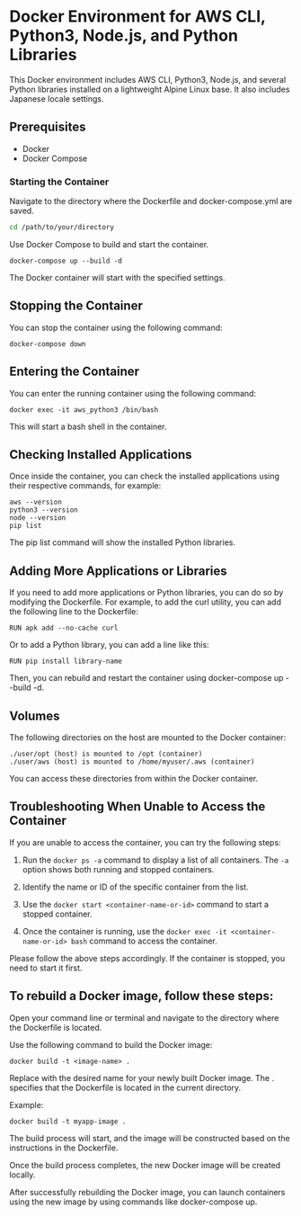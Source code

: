 # Docker Environment for AWS CLI, Python3, Node.js, and Python Libraries

This Docker environment includes AWS CLI, Python3, Node.js, and several Python libraries installed on a lightweight Alpine Linux base. It also includes Japanese locale settings.

## Prerequisites

- Docker
- Docker Compose

### Starting the Container

Navigate to the directory where the Dockerfile and docker-compose.yml are saved.

```bash
cd /path/to/your/directory
```

Use Docker Compose to build and start the container.

```
docker-compose up --build -d
```

The Docker container will start with the specified settings.

## Stopping the Container
You can stop the container using the following command:

```
docker-compose down
```

## Entering the Container
You can enter the running container using the following command:

```
docker exec -it aws_python3 /bin/bash
```

This will start a bash shell in the container.

## Checking Installed Applications
Once inside the container, you can check the installed applications using their respective commands, for example:

```
aws --version
python3 --version
node --version
pip list

```

The pip list command will show the installed Python libraries.


## Adding More Applications or Libraries
If you need to add more applications or Python libraries, you can do so by modifying the Dockerfile. For example, to add the curl utility, you can add the following line to the Dockerfile:

```
RUN apk add --no-cache curl
```

Or to add a Python library, you can add a line like this:

```
RUN pip install library-name
```

Then, you can rebuild and restart the container using docker-compose up --build -d.


## Volumes
The following directories on the host are mounted to the Docker container:

```
./user/opt (host) is mounted to /opt (container)
./user/aws (host) is mounted to /home/myuser/.aws (container)
```

You can access these directories from within the Docker container.


## Troubleshooting When Unable to Access the Container

If you are unable to access the container, you can try the following steps:

1. Run the `docker ps -a` command to display a list of all containers. The `-a` option shows both running and stopped containers.

2. Identify the name or ID of the specific container from the list.

3. Use the `docker start <container-name-or-id>` command to start a stopped container.

4. Once the container is running, use the `docker exec -it <container-name-or-id> bash` command to access the container.

Please follow the above steps accordingly. If the container is stopped, you need to start it first.

## To rebuild a Docker image, follow these steps:

Open your command line or terminal and navigate to the directory where the Dockerfile is located.

Use the following command to build the Docker image:

```
docker build -t <image-name> .
```

Replace <image-name> with the desired name for your newly built Docker image. The . specifies that the Dockerfile is located in the current directory.

Example:

```
docker build -t myapp-image .
```

The build process will start, and the image will be constructed based on the instructions in the Dockerfile.

Once the build process completes, the new Docker image will be created locally.

After successfully rebuilding the Docker image, you can launch containers using the new image by using commands like docker-compose up.


